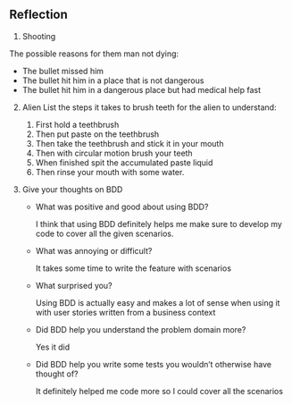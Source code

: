 ## Reflection

1. Shooting

The possible reasons for them man not dying:

- The bullet missed him
- The bullet hit him in a place that is not dangerous
- The bullet hit him in a dangerous place but had medical help fast

2. Alien
   List the steps it takes to brush teeth for the alien to understand:

   1. First hold a teethbrush
   1. Then put paste on the teethbrush
   1. Then take the teethbrush and stick it in your mouth
   1. Then with circular motion brush your teeth
   1. When finished spit the accumulated paste liquid
   1. Then rinse your mouth with some water.

3. Give your thoughts on BDD

   - What was positive and good about using BDD?

     I think that using BDD definitely helps me make sure to develop my code to cover all the given scenarios.

   - What was annoying or difficult?

     It takes some time to write the feature with scenarios

   - What surprised you?

     Using BDD is actually easy and makes a lot of sense when using it with user stories written from a business context

   - Did BDD help you understand the problem domain more?

     Yes it did

   - Did BDD help you write some tests you wouldn’t otherwise have thought of?

     It definitely helped me code more so I could cover all the scenarios
